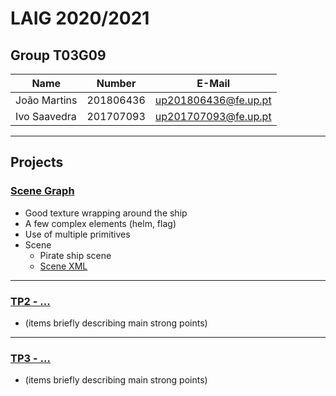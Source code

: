 # LAIG 2020/2021

## Group T03G09
| Name             | Number    | E-Mail              |
| ---------------- | --------- | ------------------  |
| João Martins     | 201806436 | up201806436@fe.up.pt|
| Ivo Saavedra     | 201707093 | up201707093@fe.up.pt|

----

## Projects

### [Scene Graph](TP1/MySceneGraph.js)

- Good texture wrapping around the ship
- A few complex elements (helm, flag)
- Use of multiple primitives
- Scene
  - Pirate ship scene
  - [Scene XML](TP1/scenes/pirata.xml)

-----

### [TP2 - ...](TP2)
- (items briefly describing main strong points)

----

### [TP3 - ...](TP3)
- (items briefly describing main strong points)

